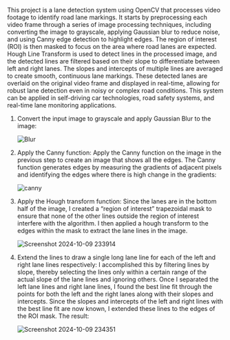 This project is a lane detection system using OpenCV that processes video footage to identify road lane markings. It starts by preprocessing each video frame through a series of image processing techniques, including converting the image to grayscale, applying Gaussian blur to reduce noise, and using Canny edge detection to highlight edges. The region of interest (ROI) is then masked to focus on the area where road lanes are expected. Hough Line Transform is used to detect lines in the processed image, and the detected lines are filtered based on their slope to differentiate between left and right lanes. The slopes and intercepts of multiple lines are averaged to create smooth, continuous lane markings. These detected lanes are overlaid on the original video frame and displayed in real-time, allowing for robust lane detection even in noisy or complex road conditions. This system can be applied in self-driving car technologies, road safety systems, and real-time lane monitoring applications.
1. Convert the input image to grayscale and apply Gaussian Blur to the image:

   ![Blur](https://github.com/user-attachments/assets/2ffca067-c879-4338-873c-e7ea1fc7b856)

2. Apply the Canny function: Apply the Canny function on the image in the previous step to create an image that shows all the edges. The Canny function generates edges by measuring the gradients of adjacent pixels and identifying the edges 
   where there is high change in the gradients:

    ![canny](https://github.com/user-attachments/assets/b55cd73c-9256-47aa-a96f-92b931592879)

3. Apply the Hough transform function: Since the lanes are in the bottom half of the image, I created a “region of interest” trapezoidal mask to ensure that none of the other lines outside the region of interest interfere with the 
   algorithm. I then applied a hough transform to the edges within the mask to extract the lane lines in the image.

   ![Screenshot 2024-10-09 233914](https://github.com/user-attachments/assets/f2ef07d6-112c-4632-aa65-1ddc098ec322)

4. Extend the lines to draw a single long lane line for each of the left and right lane lines respectively: I accomplished this by filtering lines by slope, thereby selecting the lines only within a certain range of the actual slope of the lane lines and ignoring others. Once I separated the left lane lines and right lane lines, I found the best line fit through the points for both the left and the right lanes along with their slopes and intercepts. Since the slopes and intercepts of the left and right lines with the best line fit are now known, I extended these lines to the edges of the ROI mask. The result:

   ![Screenshot 2024-10-09 234351](https://github.com/user-attachments/assets/dc26803c-563b-4508-95c9-277af87bbe11)
